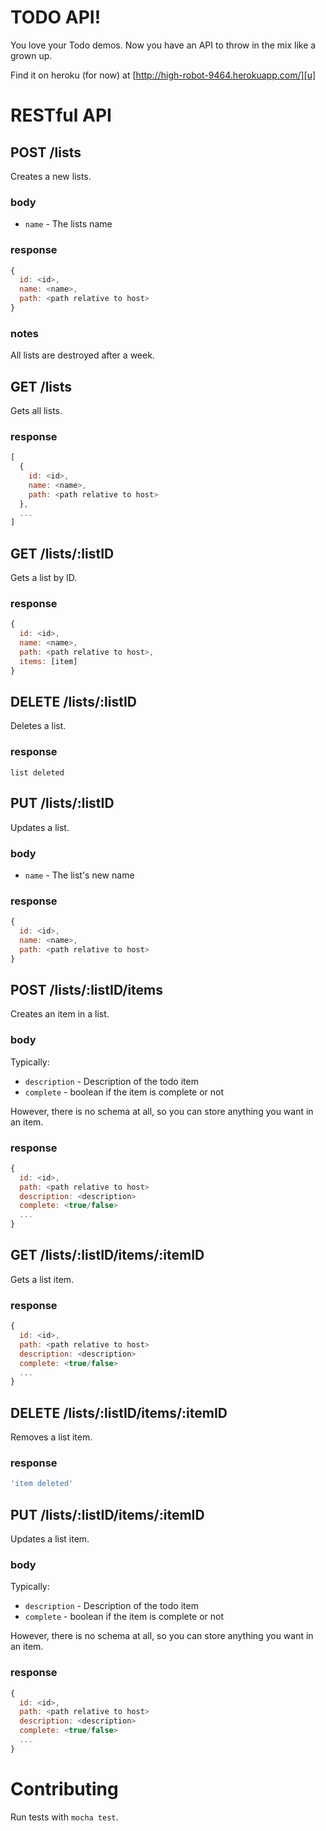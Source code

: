 TODO API!
=========

You love your Todo demos. Now you have an API to throw in the mix like a
grown up.

Find it on heroku (for now) at [http://high-robot-9464.herokuapp.com/][u]

RESTful API
===========

POST /lists
-----------

Creates a new lists.

### body

- `name` - The lists name

### response

```javascript
{
  id: <id>,
  name: <name>,
  path: <path relative to host>
}
```

### notes

All lists are destroyed after a week.

GET /lists
----------

Gets all lists.

### response

```javascript
[
  {
    id: <id>,
    name: <name>,
    path: <path relative to host>
  },
  ...
]
```

GET /lists/:listID
------------------

Gets a list by ID.

### response

```javascript
{
  id: <id>,
  name: <name>,
  path: <path relative to host>,
  items: [item]
}
```

DELETE /lists/:listID
---------------------

Deletes a list.

### response

`list deleted`

PUT /lists/:listID
------------------

Updates a list.

### body

- `name` - The list's new name

### response

```javascript
{
  id: <id>,
  name: <name>,
  path: <path relative to host>
}
```

POST /lists/:listID/items
-------------------------

Creates an item in a list.

### body

Typically:

- `description` - Description of the todo item
- `complete` - boolean if the item is complete or not

However, there is no schema at all, so you can store anything you want
in an item.

### response

```javascript
{
  id: <id>,
  path: <path relative to host>
  description: <description>
  complete: <true/false>
  ...
}
```

GET /lists/:listID/items/:itemID
--------------------------------

Gets a list item.

### response

```javascript
{
  id: <id>,
  path: <path relative to host>
  description: <description>
  complete: <true/false>
  ...
}
```

DELETE /lists/:listID/items/:itemID
-----------------------------------

Removes a list item.

### response

```javascript
'item deleted'
```

PUT /lists/:listID/items/:itemID
--------------------------------

Updates a list item.

### body

Typically:

- `description` - Description of the todo item
- `complete` - boolean if the item is complete or not

However, there is no schema at all, so you can store anything you want
in an item.

### response

```javascript
{
  id: <id>,
  path: <path relative to host>
  description: <description>
  complete: <true/false>
  ...
}
```

Contributing
============

Run tests with `mocha test`.


  [api]:https://github.com/rpflorence/todo-api/blob/master/test/api.coffee
  [u]:http://high-robot-9464.herokuapp.com/

